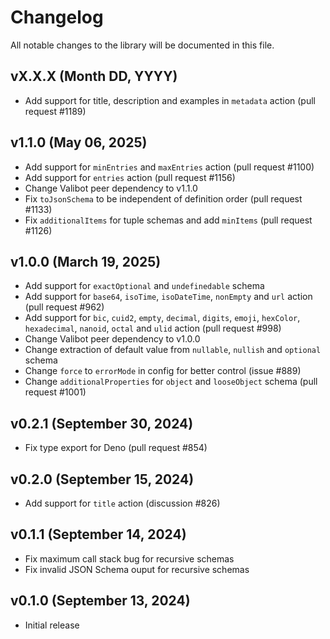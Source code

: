 # Changelog

All notable changes to the library will be documented in this file.

## vX.X.X (Month DD, YYYY)

- Add support for title, description and examples in `metadata` action (pull request #1189)

## v1.1.0 (May 06, 2025)

- Add support for `minEntries` and `maxEntries` action (pull request #1100)
- Add support for `entries` action (pull request #1156)
- Change Valibot peer dependency to v1.1.0
- Fix `toJsonSchema` to be independent of definition order (pull request #1133)
- Fix `additionalItems` for tuple schemas and add `minItems` (pull request #1126)

## v1.0.0 (March 19, 2025)

- Add support for `exactOptional` and `undefinedable` schema
- Add support for `base64`, `isoTime`, `isoDateTime`, `nonEmpty` and `url` action (pull request #962)
- Add support for `bic`, `cuid2`, `empty`, `decimal`, `digits`, `emoji`, `hexColor`, `hexadecimal`, `nanoid`, `octal` and `ulid` action (pull request #998)
- Change Valibot peer dependency to v1.0.0
- Change extraction of default value from `nullable`, `nullish` and `optional` schema
- Change `force` to `errorMode` in config for better control (issue #889)
- Change `additionalProperties` for `object` and `looseObject` schema (pull request #1001)

## v0.2.1 (September 30, 2024)

- Fix type export for Deno (pull request #854)

## v0.2.0 (September 15, 2024)

- Add support for `title` action (discussion #826)

## v0.1.1 (September 14, 2024)

- Fix maximum call stack bug for recursive schemas
- Fix invalid JSON Schema ouput for recursive schemas

## v0.1.0 (September 13, 2024)

- Initial release

